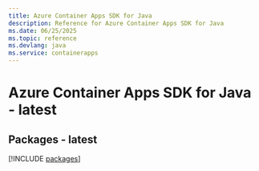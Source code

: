 ```yaml
---
title: Azure Container Apps SDK for Java
description: Reference for Azure Container Apps SDK for Java
ms.date: 06/25/2025
ms.topic: reference
ms.devlang: java
ms.service: containerapps
---
```

# Azure Container Apps SDK for Java - latest
## Packages - latest
[!INCLUDE [packages](container-apps-index.md)]